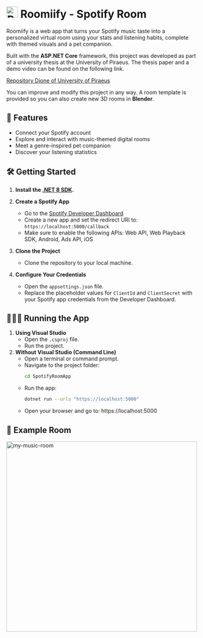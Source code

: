 # <img width="30" height="30" alt="RoomLogo" src="https://github.com/user-attachments/assets/79bef26c-1ee8-4ddd-8b95-2c6f33f0ae60"/> Roomiify - Spotify Room 

Roomiify is a web app that turns your Spotify music taste into a personalized virtual room using your stats and listening habits, complete with themed visuals and a pet companion.  

Built with the **ASP.NET Core** framework, this project was developed as part of a university thesis at the University of Piraeus. The thesis paper and a demo video can be found on the following link. 

[Repository Dione of University of Piraeus](https://dione.lib.unipi.gr/xmlui/handle/unipi/17920)

You can improve and modify this project in any way. A room template is provided so you can also create new 3D rooms in **Blender**.


## 🚀 Features

- Connect your Spotify account
- Explore and interact with music-themed digital rooms
- Meet a genre-inspired pet companion
- Discover your listening statistics


## 🛠️ Getting Started

1. **Install the [.NET 8 SDK](https://dotnet.microsoft.com/en-us/download/dotnet/8.0).**

2. **Create a Spotify App**  
   - Go to the [Spotify Developer Dashboard](https://developer.spotify.com/dashboard) 
   - Create a new app and set the redirect URI to: `https://localhost:5000/callback` 
   - Make sure to enable the following APIs: Web API, Web Playback SDK, Android, Ads API, iOS  

3. **Clone the Project**  
   - Clone the repository to your local machine.

4. **Configure Your Credentials**  
   - Open the `appsettings.json` file.
   - Replace the placeholder values for `ClientId` and `ClientSecret` with your Spotify app credentials from the Developer Dashboard.

## 🏃‍♂️‍➡️ Running the App

1. **Using Visual Studio** 
   - Open the `.csproj` file.
   - Run the project.
2. **Without Visual Studio (Command Line)**
   - Open a terminal or command prompt.
   - Navigate to the project folder:
      ```bash
      cd SpotifyRoomApp
   - Run the app:
      ```bash
      dotnet run --urls "https://localhost:5000"
   - Open your browser and go to: https://localhost:5000

## 🎵 Example Room

<img width="500" height="500" alt="my-music-room" src="https://github.com/user-attachments/assets/2b79db4f-38a5-40f2-a38e-f876e833df69" />

